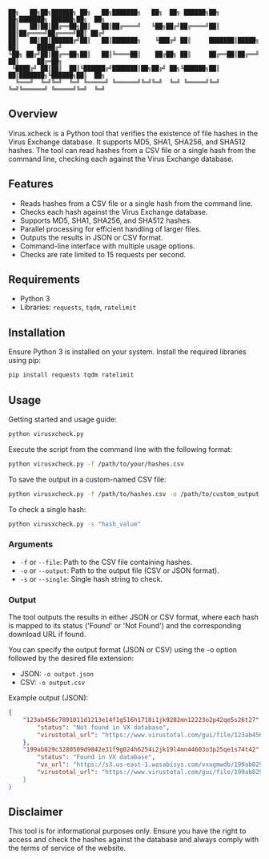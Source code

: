 ```
██╗   ██╗██╗██████╗ ██╗   ██╗███████╗   ██╗  ██╗ ██████╗██╗  ██╗███████╗ ██████╗██╗  ██╗
██║   ██║██║██╔══██╗██║   ██║██╔════╝   ╚██╗██╔╝██╔════╝██║  ██║██╔════╝██╔════╝██║ ██╔╝
██║   ██║██║██████╔╝██║   ██║███████╗    ╚███╔╝ ██║     ███████║█████╗  ██║     █████╔╝ 
╚██╗ ██╔╝██║██╔══██╗██║   ██║╚════██║    ██╔██╗ ██║     ██╔══██║██╔══╝  ██║     ██╔═██╗ 
 ╚████╔╝ ██║██║  ██║╚██████╔╝███████║██╗██╔╝ ██╗╚██████╗██║  ██║███████╗╚██████╗██║  ██╗
  ╚═══╝  ╚═╝╚═╝  ╚═╝ ╚═════╝ ╚══════╝╚═╝╚═╝  ╚═╝ ╚═════╝╚═╝  ╚═╝╚══════╝ ╚═════╝╚═╝  ╚═╝
```

## Overview
Virus.xcheck is a Python tool that verifies the existence of file hashes in the Virus Exchange database. It supports MD5, SHA1, SHA256, and SHA512 hashes. The tool can read hashes from a CSV file or a single hash from the command line, checking each against the Virus Exchange database.

## Features
- Reads hashes from a CSV file or a single hash from the command line.
- Checks each hash against the Virus Exchange database.
- Supports MD5, SHA1, SHA256, and SHA512 hashes.
- Parallel processing for efficient handling of larger files.
- Outputs the results in JSON or CSV format.
- Command-line interface with multiple usage options.
- Checks are rate limited to 15 requests per second.

## Requirements
- Python 3
- Libraries: `requests`, `tqdm`, `ratelimit`

## Installation
Ensure Python 3 is installed on your system. Install the required libraries using pip:

```bash
pip install requests tqdm ratelimit
```

## Usage
Getting started and usage guide:

```bash
python virusxcheck.py
```

Execute the script from the command line with the following format:

```bash
python virusxcheck.py -f /path/to/your/hashes.csv
```

To save the output in a custom-named CSV file:

```bash
python virusxcheck.py -f /path/to/hashes.csv -o /path/to/custom_output.csv
```

To check a single hash:

```bash
python virusxcheck.py -s "hash_value"
```

### Arguments
- `-f` or `--file`: Path to the CSV file containing hashes.
- `-o` or `--output`: Path to the output file (CSV or JSON format).
- `-s` or `--single`: Single hash string to check.

### Output
The tool outputs the results in either JSON or CSV format, where each hash is mapped to its status ('Found' or 'Not Found') and the corresponding download URL if found.

You can specify the output format (JSON or CSV) using the -o option followed by the desired file extension:
- JSON: `-o output.json`
- CSV: `-o output.csv`

Example output (JSON):

```json
{
    "123ab456c7891011d1213e14f1g516h1718i1jk9202mn12223o2p42qe5s26t27": {
        "status": "Not found in VX database",
        "virustotal_url": "https://www.virustotal.com/gui/file/123ab456c7891011d1213e14f1g516h1718i1jk9202mn12223o2p42qe5s26t2"        
    },
    "199ab829c3280509d9842e31f9g024h6254i2jk19l4mn44603o3p25qe1s74t42": {
        "status": "Found in VX database",
        "vx_url": "https://s3.us-east-1.wasabisys.com/vxugmwdb/199ab829c3280509d9842e31f9g024h6254i2jk19l4mn44603o3p25qe1s74t42",       
        "virustotal_url": "https://www.virustotal.com/gui/file/199ab829c3280509d9842e31f9g024h6254i2jk19l4mn44603o3p25qe1s74t42
    }
}
```

## Disclaimer
This tool is for informational purposes only. Ensure you have the right to access and check the hashes against the database and always comply with the terms of service of the website.